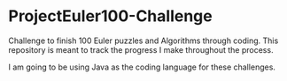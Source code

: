 # ProjectEuler100-Challenge
Challenge to finish 100 Euler puzzles and Algorithms through coding. This repository is meant to track the progress I make throughout the process. 

I am going to be using Java as the coding language for these challenges. 
